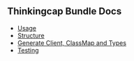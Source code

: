 ## Thinkingcap Bundle Docs

-   [Usage](usage.md)
-   [Structure](structure.md)
-   [Generate Client, ClassMap and Types](mapping.md)
-   [Testing](testing.md)
